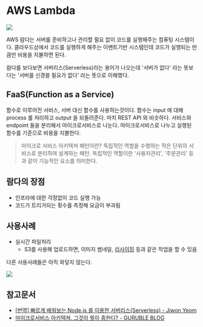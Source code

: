 # AWS Lambda

![](https://blog.storagecraft.com/wp-content/uploads/2018/02/lambda-icon.jpg)

AWS 람다는 서버를 준비하고나 관리할 필요 없이 코드를 실행해주는 컴퓨팅 시스템이다. 클라우드상에서 코드를 실행하게 해주는 이벤트기반 시스템인데 코드가 실행되는 만큼만 비용을 지불하면 된다.

람다를 보다보면 서버리스(Serverless)라는 용어가 나오는데 '서버가 없다' 라는 뜻보다는 '서버를 신경쓸 필요가 없다' 라는 뜻으로 이해했다.

## FaaS(Function as a Service)

함수로 이루어진 서비스, 서버 대신 함수를 사용하는것이다. 함수는 input 에 대해 process 를 처리하고 output 을 되돌려준다. 마치 REST API 와 비슷하다. 서비스와 endpoint 들을 분리해서 마이크로서비스로 나눈다. 마이크로서비스로 나누고 실행된 함수를 기준으로 비용을 지불한다.

> 마이크로 서비스 아키텍쳐 패턴이란?  독립적인 역할을 수행하는 작은 단위의 서비스로 분리하여 설계하는 패턴. 독립적인 역할이란 '사용자관리', '주문관리' 등과 같이 기능적인 요소를 의미한다.

## 람다의 장점

* 인프라에 대한 걱정없이 코드 실행 가능
* 코드가 트리거되는 횟수를 측정해 요금이 부과됨


## 사용사례

* 실시간 파일처리
  - S3를 사용해 업로드하면, 이미지 썸네일, [리사이징](https://engineering.huiseoul.com/lambda-%ED%95%9C%EA%B0%9C%EB%A1%9C-%EB%A7%8C%EB%93%9C%EB%8A%94-on-demand-image-resizing-d48167cc1c31?fbclid=IwAR06c5s80C62jNP18lFDunfMIGpCIY8UnmZu2PGOyd2VZGhicyVYuzTzi6c) 등과 같은 작업을 할 수 있음

다른 사용사례들은 아직 와닿지 않는다.

![](https://sarc.io/images/article_aws/lambda_howto.png)

## 참고문서

* [[번역] 빠르게 배워보는 Node.js 를 이용한 서버리스(Serverless) - Jiwon Yeom](https://medium.com/@jwyeom63/%EB%B9%A0%EB%A5%B4%EA%B2%8C-%EB%B0%B0%EC%9B%8C%EB%B3%B4%EB%8A%94-node-js%EB%A5%BC-%EC%9D%B4%EC%9A%A9%ED%95%9C-%EC%84%9C%EB%B2%84%EB%A6%AC%EC%8A%A4-serverless-503ee61539d4)
* [마이크로서비스 아키텍쳐. 그것이 뭣이 중헌디? - GURUBLE BLOG](http://guruble.com/%EB%A7%88%EC%9D%B4%ED%81%AC%EB%A1%9C%EC%84%9C%EB%B9%84%EC%8A%A4microservice-%EC%95%84%ED%82%A4%ED%85%8D%EC%B2%98-%EA%B7%B8%EA%B2%83%EC%9D%B4-%EB%AD%A3%EC%9D%B4-%EC%A4%91%ED%97%8C%EB%94%94/)
